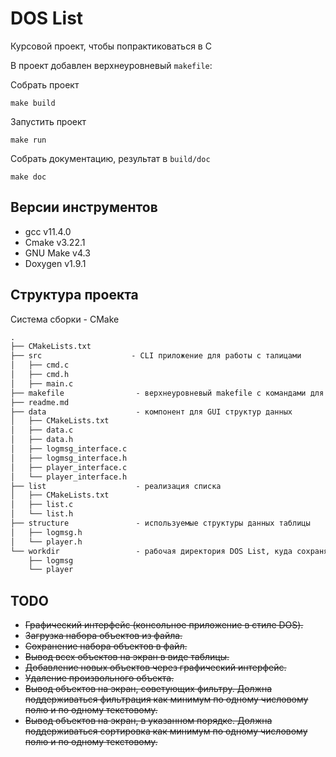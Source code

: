 # DOS List

Курсовой проект, чтобы попрактиковаться в C

В проект добавлен верхнеуровневый `makefile`:

Собрать проект

```
make build
```

Запустить проект

```
make run
```

Собрать документацию, результат в `build/doc`

```
make doc
```

## Версии инструментов

- gcc       v11.4.0
- Cmake     v3.22.1
- GNU Make  v4.3
- Doxygen   v1.9.1

## Структура проекта

Система сборки - CMake

```markdown
.
├── CMakeLists.txt 
├── src                    - CLI приложение для работы с талицами
│   ├── cmd.c
│   ├── cmd.h
│   ├── main.c
├── makefile                - верхнеуровневый makefile с командами для сборки и запуска
├── readme.md
├── data                    - компонент для GUI структур данных
│   ├── CMakeLists.txt
│   ├── data.c
│   ├── data.h
│   ├── logmsg_interface.c
│   ├── logmsg_interface.h
│   ├── player_interface.c
│   └── player_interface.h
├── list                    - реализация списка
│   ├── CMakeLists.txt
│   ├── list.c
│   └── list.h
├── structure               - используемые структуры данных таблицы
│   ├── logmsg.h
│   └── player.h
└── workdir                 - рабочая директория DOS List, куда сохраняются таблицы
    ├── logmsg
    └── player
```

## TODO

- ~~Графический интерфейс (консольное приложение в стиле DOS).~~
- ~~Загрузка набора объектов из файла.~~
- ~~Сохранение набора объектов в файл.~~
- ~~Вывод всех объектов на экран в виде таблицы.~~
- ~~Добавление новых объектов через графический интерфейс.~~
- ~~Удаление произвольного объекта.~~
- ~~Вывод объектов на экран, советующих фильтру. Должна поддерживаться фильтрация как минимум по одному числовому полю и по одному текстовому.~~
- ~~Вывод объектов на экран, в указанном порядке. Должна поддерживаться сортировка как минимум по одному числовому полю и по одному текстовому.~~
